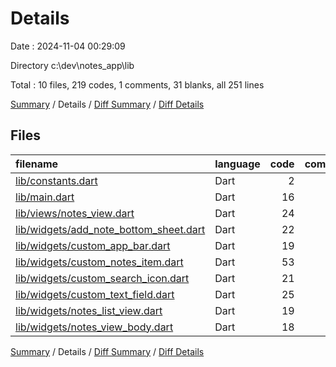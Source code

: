 # Details

Date : 2024-11-04 00:29:09

Directory c:\\dev\\notes_app\\lib

Total : 10 files,  219 codes, 1 comments, 31 blanks, all 251 lines

[Summary](results.md) / Details / [Diff Summary](diff.md) / [Diff Details](diff-details.md)

## Files
| filename | language | code | comment | blank | total |
| :--- | :--- | ---: | ---: | ---: | ---: |
| [lib/constants.dart](/lib/constants.dart) | Dart | 2 | 0 | 2 | 4 |
| [lib/main.dart](/lib/main.dart) | Dart | 16 | 0 | 4 | 20 |
| [lib/views/notes_view.dart](/lib/views/notes_view.dart) | Dart | 24 | 0 | 3 | 27 |
| [lib/widgets/add_note_bottom_sheet.dart](/lib/widgets/add_note_bottom_sheet.dart) | Dart | 22 | 0 | 3 | 25 |
| [lib/widgets/custom_app_bar.dart](/lib/widgets/custom_app_bar.dart) | Dart | 19 | 0 | 3 | 22 |
| [lib/widgets/custom_notes_item.dart](/lib/widgets/custom_notes_item.dart) | Dart | 53 | 0 | 3 | 56 |
| [lib/widgets/custom_search_icon.dart](/lib/widgets/custom_search_icon.dart) | Dart | 21 | 0 | 3 | 24 |
| [lib/widgets/custom_text_field.dart](/lib/widgets/custom_text_field.dart) | Dart | 25 | 1 | 4 | 30 |
| [lib/widgets/notes_list_view.dart](/lib/widgets/notes_list_view.dart) | Dart | 19 | 0 | 3 | 22 |
| [lib/widgets/notes_view_body.dart](/lib/widgets/notes_view_body.dart) | Dart | 18 | 0 | 3 | 21 |

[Summary](results.md) / Details / [Diff Summary](diff.md) / [Diff Details](diff-details.md)